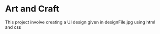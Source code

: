 # Art and Craft
This project involve creating a UI design given in designFile.jpg using html and css 
